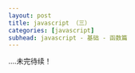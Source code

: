 ```yaml
---
layout: post
title: javascript （三）
categories: [javascript]
subhead: javascript - 基础 - 函数篇
---
```


....未完待续！